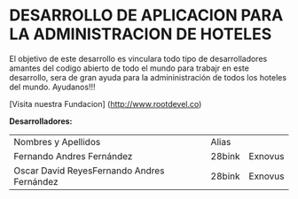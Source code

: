 # DESARROLLO DE APLICACION PARA LA ADMINISTRACION DE HOTELES

El objetivo de este desarrollo es vinculara todo tipo de desarrolladores amantes del codigo abierto de todo el mundo para trabajr en este desarrollo, sera de gran ayuda para la admininistración de todos los hoteles del mundo. Ayudanos!!!

[Visita nuestra Fundacion] (http://www.rootdevel.co)

<strong>Desarrolladores:</strong>
<table>
  <tr>
    <td>Nombres y Apellidos</td>
    <td>Alias</td>
    <td></td>
  </tr>
  <tr>
    <td>Fernando Andres Fernández</td>
    <td>28bink</td>
    <td>Exnovus</td>
  </tr>
   <tr>
    <td>Oscar David ReyesFernando Andres Fernández</td>
    <td>28bink</td>
    <td>Exnovus</td>
  </tr>
</table>             
       
               
